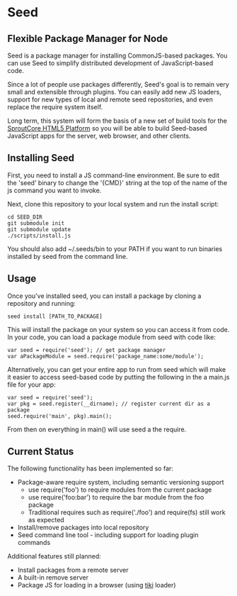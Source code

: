 # Seed
## Flexible Package Manager for Node

Seed is a package manager for installing CommonJS-based packages.  You can use 
Seed to simplify distributed development of JavaScript-based code.  

Since a lot of people use packages differently, Seed's goal is to remain very
small and extensible through plugins.  You can easily add new JS loaders,
support for new types of local and remote seed repositories, and even replace
the require system itself.

Long term, this system will form the basis of a new set of build tools for
the [SproutCore HTML5 Platform](http://www.sproutcore.com) so you will be able
to build Seed-based JavaScript apps for the server, web browser, and other 
clients.

## Installing Seed

First, you need to install a JS command-line environment.  Be sure to edit the
'seed' binary to change the '{CMD}' string at the top of the name of the 
js command you want to invoke.

Next, clone this repository to your local system and run the install script:

	cd SEED_DIR
	git submodule init
	git submodule update
	./scripts/install.js

You should also add ~/.seeds/bin to your PATH if you want to run binaries 
installed by seed from the command line.

## Usage

Once you've installed seed, you can install a package by cloning a repository
and running:

	seed install [PATH_TO_PACKAGE]
	
This will install the package on your system so you can access it from code.
In your code, you can load a package module from seed with code like:

	var seed = require('seed'); // get package manager
	var aPackageModule = seed.require('package_name:some/module');
	
Alternatively, you can get your entire app to run from seed which will make 
it easier to access seed-based code by putting the following in the a main.js
file for your app:

	var seed = require('seed');
	var pkg = seed.register(__dirname); // register current dir as a package
	seed.require('main', pkg).main();

From then on everything in main() will use seed a the require.
	
## Current Status

The following functionality has been implemented so far:

*	Package-aware require system, including semantic versioning support
	* 	use require('foo') to require modules from the current package
	* 	use require('foo:bar') to require the bar module from the foo 
		package
 	* 	Traditional requires such as require('./foo') and require(fs) still 
        work as expected
*	Install/remove packages into local repository
* 	Seed command line tool - including support for loading plugin commands

Additional features still planned:

*	Install packages from a remote server
*	A built-in remove server
*	Package JS for loading in a browser (using [tiki](http://github.com/sproutit/tiki) loader)



